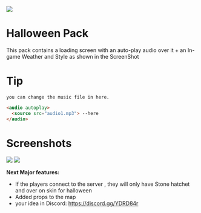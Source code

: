 ![](http://s6.picofile.com/file/8376568834/halloweenpack.png)
# Halloween Pack
This pack contains a loading screen with an auto-play audio over it + an In-game Weather and Style as shown in the ScreenShot

# Tip
```
you can change the music file in here.
```
```html
<audio autoplay>
  <source src="audio1.mp3"> --here
</audio>
```
# Screenshots
![](http://s6.picofile.com/file/8376568818/20191029041709_1.jpg)
![](http://s7.picofile.com/file/8376568826/20191029042826_1.jpg)

**Next Major features:**
- If the players connect to the server , they will only have Stone hatchet and over on skin for halloween
- Added props to the map
- your idea in Discord: https://discord.gg/YDRD84r
